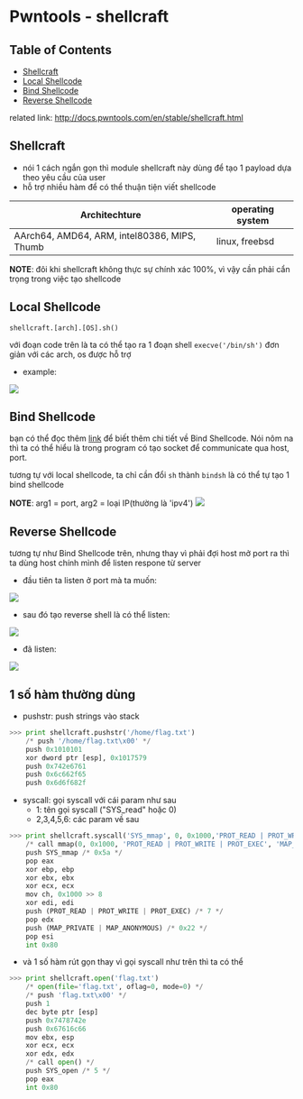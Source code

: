 # Pwntools - shellcraft
## Table of Contents
-	[Shellcraft](#Shellcraft)
-	[Local Shellcode](#Local-Shellcode)
-	[Bind Shellcode](#Bind-Shellcode)
-	[Reverse Shellcode](#Reverse-Shellcode)



related link: http://docs.pwntools.com/en/stable/shellcraft.html

## Shellcraft
-	nói 1 cách ngắn gọn thì module shellcraft này dùng để tạo 1 payload dựa theo yêu cầu của user
-	hỗ trợ nhiều hàm để có thể thuận tiện viết shellcode

|Architechture|operating system|
|-------------|----------------|
|AArch64, AMD64, ARM, intel80386, MIPS, Thumb|linux, freebsd|

**NOTE**: đôi khi shellcraft không thực sự chính xác 100%, vì vậy cần phải cẩn trọng trong việc tạo shellcode

## Local Shellcode
```
shellcraft.[arch].[OS].sh()
```
với đoạn code trên là ta có thể tạo ra 1 đoạn shell `execve('/bin/sh')` đơn giản với các arch, os được hỗ trợ

*	example:

![](https://i.imgur.com/EgzHMxn.png)

## Bind Shellcode
bạn có thể đọc thêm [link](https://www.lazenca.net/display/TEC/03.Bind+Shellcode) để biết thêm chi tiết về Bind Shellcode. Nói nôm na thì ta có thể hiểu là trong program có tạo socket để communicate qua host, port.

tương tự với local shellcode, ta chỉ cần đổi `sh` thành `bindsh` là có thể tự tạo 1 bind shellcode

**NOTE**: arg1 = port, arg2 = loại IP(thường là 'ipv4')
![](https://i.imgur.com/vz0VMPd.png)


## Reverse Shellcode

tương tự như Bind Shellcode trên, nhưng thay vì phải đợi host mở port ra thì ta dùng host chính mình để listen respone từ server

-	đầu tiên ta listen ở port mà ta muốn:

![](https://i.imgur.com/eM9GGlf.png)

-	sau đó tạo reverse shell là có thể listen:

![](https://i.imgur.com/xJLEDWo.png)

-	đã listen:

![](https://i.imgur.com/vc8NTIi.png)


## 1 số hàm thường dùng

-	pushstr: push strings vào stack

```py
>>> print shellcraft.pushstr('/home/flag.txt')
    /* push '/home/flag.txt\x00' */
    push 0x1010101
    xor dword ptr [esp], 0x1017579
    push 0x742e6761
    push 0x6c662f65
    push 0x6d6f682f
```

-	syscall: gọi syscall với cái param như sau
	-	1:	tên gọi syscall ("SYS_read" hoặc 0)
	-	2,3,4,5,6: các param về sau

```py
>>> print shellcraft.syscall('SYS_mmap', 0, 0x1000,'PROT_READ | PROT_WRITE | PROT_EXEC', 'MAP_PRIVATE | MAP_ANONYMOUS', 0, 0)
    /* call mmap(0, 0x1000, 'PROT_READ | PROT_WRITE | PROT_EXEC', 'MAP_PRIVATE | MAP_ANONYMOUS', 0, 0) */
    push SYS_mmap /* 0x5a */
    pop eax
    xor ebp, ebp
    xor ebx, ebx
    xor ecx, ecx
    mov ch, 0x1000 >> 8
    xor edi, edi
    push (PROT_READ | PROT_WRITE | PROT_EXEC) /* 7 */
    pop edx
    push (MAP_PRIVATE | MAP_ANONYMOUS) /* 0x22 */
    pop esi
    int 0x80
```

-	và 1 số hàm rút gọn thay vì gọi syscall như trên thì ta có thể
```py
>>> print shellcraft.open('flag.txt')
    /* open(file='flag.txt', oflag=0, mode=0) */
    /* push 'flag.txt\x00' */
    push 1
    dec byte ptr [esp]
    push 0x7478742e
    push 0x67616c66
    mov ebx, esp
    xor ecx, ecx
    xor edx, edx
    /* call open() */
    push SYS_open /* 5 */
    pop eax
    int 0x80
```